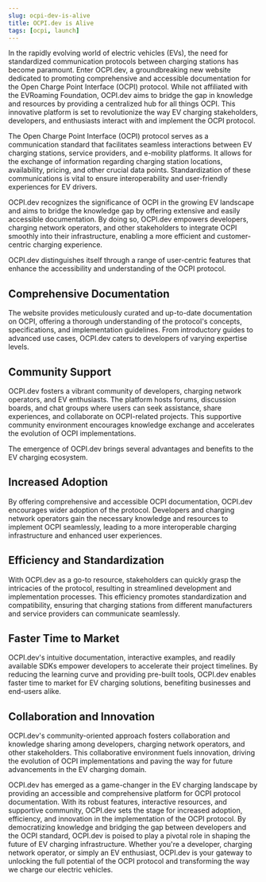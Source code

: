 ```yaml
---
slug: ocpi-dev-is-alive
title: OCPI.dev is Alive
tags: [ocpi, launch]
---
```


In the rapidly evolving world of electric vehicles (EVs), the need for standardized communication protocols between
charging stations has become paramount. Enter OCPI.dev, a groundbreaking new website dedicated to promoting
comprehensive and accessible documentation for the Open Charge Point Interface (OCPI) protocol. While not affiliated
with the EVRoaming Foundation, OCPI.dev aims to bridge the gap in knowledge and resources by providing a centralized
hub for all things OCPI. This innovative platform is set to revolutionize the way EV charging stakeholders, developers,
and enthusiasts interact with and implement the OCPI protocol.

The Open Charge Point Interface (OCPI) protocol serves as a communication standard that facilitates seamless
interactions between EV charging stations, service providers, and e-mobility platforms. It allows for the exchange of
information regarding charging station locations, availability, pricing, and other crucial data points. Standardization
of these communications is vital to ensure interoperability and user-friendly experiences for EV drivers.

OCPI.dev recognizes the significance of OCPI in the growing EV landscape and aims to bridge the knowledge gap by
offering extensive and easily accessible documentation. By doing so, OCPI.dev empowers developers, charging network
operators, and other stakeholders to integrate OCPI smoothly into their infrastructure, enabling a more efficient and
customer-centric charging experience.

OCPI.dev distinguishes itself through a range of user-centric features that enhance the accessibility and understanding
of the OCPI protocol.

## Comprehensive Documentation

The website provides meticulously curated and up-to-date documentation on OCPI, offering a thorough understanding of the
protocol's concepts, specifications, and implementation guidelines. From introductory guides to advanced use cases,
OCPI.dev caters to developers of varying expertise levels.

## Community Support

OCPI.dev fosters a vibrant community of developers, charging network operators, and EV enthusiasts. The platform hosts
forums, discussion boards, and chat groups where users can seek assistance, share experiences, and collaborate on
OCPI-related projects. This supportive community environment encourages knowledge exchange and accelerates the evolution
of OCPI implementations.

The emergence of OCPI.dev brings several advantages and benefits to the EV charging ecosystem.

## Increased Adoption

By offering comprehensive and accessible OCPI documentation, OCPI.dev encourages wider adoption of the protocol.
Developers and charging network operators gain the necessary knowledge and resources to implement OCPI seamlessly,
leading to a more interoperable charging infrastructure and enhanced user experiences.

## Efficiency and Standardization

With OCPI.dev as a go-to resource, stakeholders can quickly grasp the intricacies of the protocol, resulting in
streamlined development and implementation processes. This efficiency promotes standardization and compatibility,
ensuring that charging stations from different manufacturers and service providers can communicate seamlessly.

## Faster Time to Market

OCPI.dev's intuitive documentation, interactive examples, and readily available SDKs empower developers to accelerate
their project timelines. By reducing the learning curve and providing pre-built tools, OCPI.dev enables faster time to
market for EV charging solutions, benefiting businesses and end-users alike.

## Collaboration and Innovation

OCPI.dev's community-oriented approach fosters collaboration and knowledge sharing among developers, charging network
operators, and other stakeholders. This collaborative environment fuels innovation, driving the evolution of OCPI
implementations and paving the way for future advancements in the EV charging domain.

OCPI.dev has emerged as a game-changer in the EV charging landscape by providing an accessible and comprehensive
platform for OCPI protocol documentation. With its robust features, interactive resources, and supportive community,
OCPI.dev sets the stage for increased adoption, efficiency, and innovation in the implementation of the OCPI protocol.
By democratizing knowledge and bridging the gap between developers and the OCPI standard, OCPI.dev is poised to play a
pivotal role in shaping the future of EV charging infrastructure. Whether you're a developer, charging network operator,
or simply an EV enthusiast, OCPI.dev is your gateway to unlocking the full potential of the OCPI protocol and
transforming the way we charge our electric vehicles.
